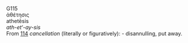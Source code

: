 <body>
  <p>G115<br>  ἀθέτησις  <br> athetēsis  <br><i>ath-et‘-ay-sis </i><br>From <a href="g0114.htm">114</a>  <i>cancellation</i> (literally or figuratively): - disannulling, put away.<br></p>
 </body>